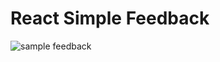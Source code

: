 # React Simple Feedback

![sample feedback](https://user-images.githubusercontent.com/6516758/51181558-7a27c380-1899-11e9-8dd3-633fc7f9f4de.gif)
